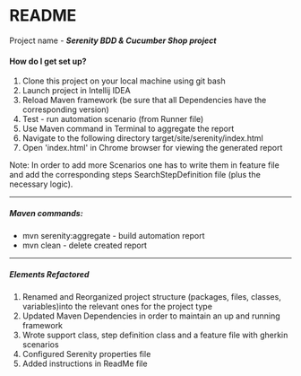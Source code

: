 # README #

Project name - <b><i>Serenity BDD & Cucumber Shop project</b></i>

#### How do I get set up? ####

1. Clone this project on your local machine using git bash
2. Launch project in Intellij IDEA
3. Reload Maven framework (be sure that all Dependencies have the corresponding version) 
4. Test - run automation scenario (from Runner file)
5. Use Maven command in Terminal to aggregate the report
6. Navigate to the following directory target/site/serenity/index.html
7. Open 'index.html' in Chrome browser for viewing the generated report

Note: In order to add more Scenarios one has to write them in feature 
file and add the corresponding steps SearchStepDefinition file (plus the necessary logic). 

____

##### Maven commands: #####

* mvn serenity:aggregate - build automation report 
* mvn clean - delete created report

----

##### Elements Refactored #####
1. Renamed and Reorganized project structure (packages, files, classes, variables)into the relevant ones for the project type
2. Updated Maven Dependencies in order to maintain an up and running framework
3. Wrote support class, step definition class and a feature file with gherkin scenarios
4. Configured Serenity properties file
5. Added instructions in ReadMe file
